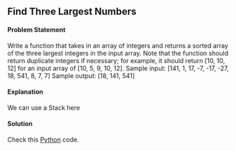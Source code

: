 ## Find Three Largest Numbers

#### Problem Statement


Write a function that takes in an array of integers and returns a sorted array of the three largest integers in the input array. Note that the function should return
duplicate integers if necessary; for example, it should return [10, 10, 12] for an input array of [10, 5, 9, 10, 12].
Sample input: [141, 1, 17, -7, -17, -27, 18, 541, 8, 7, 7]
Sample output: [18, 141, 541]



#### Explanation

We can use a Stack here


#### Solution

Check this [Python](../python/Find_Three_Largest_Number.py) code.

